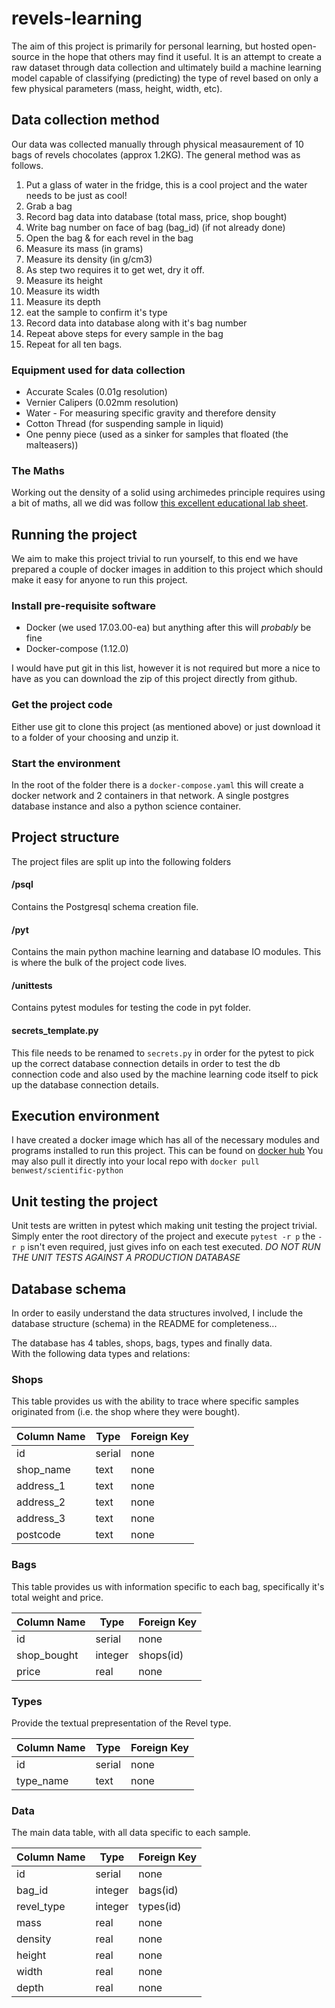 # revels-learning
The aim of this project is primarily for personal learning, but hosted open-source in the hope that others may find it useful. It is an attempt to create
 a raw dataset through data collection and ultimately build a machine learning model capable of classifying (predicting) the type of revel based on only
a few physical parameters (mass, height, width, etc).  

## Data collection method
Our data was collected manually through physical measaurement of 10 bags of revels chocolates (approx 1.2KG). The general method was as follows. 

1. Put a glass of water in the fridge, this is a cool project and the water needs to be just as cool!
1. Grab a bag
1. Record bag data into database (total mass, price, shop bought)
1. Write bag number on face of bag (bag_id) (if not already done)
1. Open the bag & for each revel in the bag
  1. Measure its mass (in grams)
  1. Measure its density (in g/cm3)
  1. As step two requires it to get wet, dry it off.
  1. Measure its height
  1. Measure its width
  1. Measure its depth
  1. eat the sample to confirm it's type
  1. Record data into database along with it's bag number
  1. Repeat above steps for every sample in the bag
1. Repeat for all ten bags.

### Equipment used for data collection
* Accurate Scales (0.01g resolution)
* Vernier Calipers (0.02mm resolution)
* Water - For measuring specific gravity and therefore density
* Cotton Thread (for suspending sample in liquid)
* One penny piece (used as a sinker for samples that floated (the malteasers))

### The Maths
Working out the density of a solid using archimedes principle requires using a 
bit of maths, all we did was follow [this excellent educational lab sheet](https://www.unr.edu/Documents/science/physics/labs/151/09_Archimedes_Principle.pdf).

## Running the project
We aim to make this project trivial to run yourself, to this end we have 
prepared a couple of docker images in addition to this project which should
make it easy for anyone to run this project. 

### Install pre-requisite software
* Docker (we used 17.03.00-ea) but anything after this will *probably* be fine
* Docker-compose (1.12.0)

I would have put git in this list, however it is not required but more a nice 
to have as you can download the zip of this project directly from github. 

### Get the project code
Either use git to clone this project (as mentioned above) or just download it 
to a folder of your choosing and unzip it. 

### Start the environment
In the root of the folder there is a ```docker-compose.yaml``` this will create
a docker network and 2 containers in that network.  A single postgres database
instance and also a python science container. 
                                    
## Project structure
The project files are split up into the following folders

#### /psql
Contains the Postgresql schema creation file.

#### /pyt
Contains the main python machine learning and database IO modules.
This is where the bulk of the project code lives. 

#### /unittests
Contains pytest modules for testing the code in pyt folder. 

#### secrets_template.py
This file needs to be renamed to ```secrets.py``` in order for the pytest to
pick up the correct database connection details in order to test the db
connection code and also used by the machine learning code itself to pick up 
the database connection details. 

## Execution environment
I have created a docker image which has all of the necessary modules and 
programs installed to run this project.  This can be found on [docker hub](https://hub.docker.com/w3s7y/scientific-python)
You may also pull it directly into your local repo with 
```docker pull benwest/scientific-python```

## Unit testing the project
Unit tests are written in pytest which making unit testing the project trivial.
Simply enter the root directory of the project and execute ```pytest -r p```
the ```-r p``` isn't even required, just gives info on each test executed.
*DO NOT RUN THE UNIT TESTS AGAINST A PRODUCTION DATABASE*
                              
## Database schema
In order to easily understand the data structures involved, I include the 
database structure (schema) in the README for completeness...
                   
The database has 4 tables, shops, bags, types and finally data.  
With the following data types and relations:

### Shops
This table provides us with the ability to trace where specific samples 
originated from (i.e. the shop where they were bought).

Column Name | Type | Foreign Key
------------|------|------------
id | serial | none
shop_name | text | none
address_1 | text | none
address_2 | text | none
address_3 | text | none
postcode | text | none

### Bags
This table provides us with information specific to each bag, 
specifically it's total weight and price.

Column Name | Type | Foreign Key
------------|------|------------
id | serial | none
shop_bought | integer | shops(id)
price | real | none

### Types
Provide the textual prepresentation of the Revel type.

Column Name | Type | Foreign Key
------------|------|------------
id | serial | none
type_name | text | none

### Data
The main data table, with all data specific to each sample. 

Column Name | Type | Foreign Key
------------|------|------------
id | serial | none
bag_id | integer | bags(id)
revel_type | integer | types(id)
mass | real | none
density | real | none
height | real | none
width | real | none 
depth | real | none

